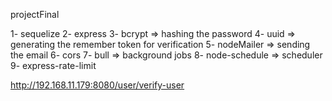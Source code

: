 <!-- Database name -->
projectFinal

<!-- npm modules -->
1- sequelize
2- express
3- bcrypt => hashing the password
4- uuid => generating the remember token for verification
5- nodeMailer => sending the email
6- cors
7- bull => background jobs
8- node-schedule => scheduler
9- express-rate-limit


http://192.168.11.179:8080/user/verify-user